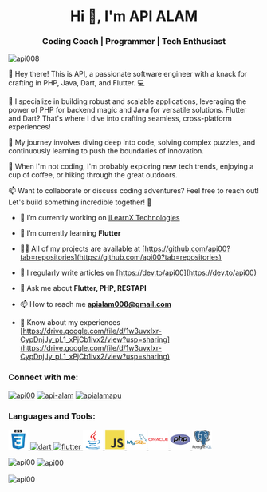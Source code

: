 <h1 align="center">Hi 👋, I'm API ALAM</h1>
<h3 align="center">Coding Coach | Programmer | Tech Enthusiast</h3>
<p align="left"> <img src="https://komarev.com/ghpvc/?username=api008&label=Profile%20views&color=0e75b6&style=flat" alt="api008" /> </p>


👋 Hey there! This is API, a passionate software engineer with a knack for crafting in PHP, Java, Dart, and Flutter. 💻

🚀 I specialize in building robust and scalable applications, leveraging the power of PHP for backend magic and Java for versatile solutions. Flutter and Dart? That's where I dive into crafting seamless, cross-platform experiences!

🌟 My journey involves diving deep into code, solving complex puzzles, and continuously learning to push the boundaries of innovation.

🔧 When I'm not coding, I'm probably exploring new tech trends, enjoying a cup of coffee, or hiking through the great outdoors.

📫 Want to collaborate or discuss coding adventures? Feel free to reach out! Let's build something incredible together! 🌈


- 🔭 I’m currently working on [iLearnX Technologies](https://ilearnx.live/)

- 🌱 I’m currently learning **Flutter**

- 👨‍💻 All of my projects are available at [https://github.com/api00?tab=repositories](https://github.com/api00?tab=repositories)

- 📝 I regularly write articles on [https://dev.to/api00](https://dev.to/api00)

- 💬 Ask me about **Flutter, PHP, RESTAPI**

- 📫 How to reach me **apialam008@gmail.com**

- 📄 Know about my experiences [https://drive.google.com/file/d/1w3uvxIxr-CypDnjJy_pL1_xPjCb1ivx2/view?usp=sharing](https://drive.google.com/file/d/1w3uvxIxr-CypDnjJy_pL1_xPjCb1ivx2/view?usp=sharing)


<h3 align="left">Connect with me:</h3>
<p align="left">
<a href="https://dev.to/api00" target="blank"><img align="center" src="https://raw.githubusercontent.com/rahuldkjain/github-profile-readme-generator/master/src/images/icons/Social/devto.svg" alt="api00" height="30" width="40" /></a>
<a href="https://linkedin.com/in/api-alam" target="blank"><img align="center" src="https://raw.githubusercontent.com/rahuldkjain/github-profile-readme-generator/master/src/images/icons/Social/linked-in-alt.svg" alt="api-alam" height="30" width="40" /></a>
<a href="https://fb.com/apialamapu" target="blank"><img align="center" src="https://raw.githubusercontent.com/rahuldkjain/github-profile-readme-generator/master/src/images/icons/Social/facebook.svg" alt="apialamapu" height="30" width="40" /></a>
</p>

<h3 align="left">Languages and Tools:</h3>
<p align="left"> <a href="https://www.w3schools.com/css/" target="_blank" rel="noreferrer"> <img src="https://raw.githubusercontent.com/devicons/devicon/master/icons/css3/css3-original-wordmark.svg" alt="css3" width="40" height="40"/> </a> <a href="https://dart.dev" target="_blank" rel="noreferrer"> <img src="https://www.vectorlogo.zone/logos/dartlang/dartlang-icon.svg" alt="dart" width="40" height="40"/> </a> <a href="https://flutter.dev" target="_blank" rel="noreferrer"> <img src="https://www.vectorlogo.zone/logos/flutterio/flutterio-icon.svg" alt="flutter" width="40" height="40"/> </a> <a href="https://www.java.com" target="_blank" rel="noreferrer"> <img src="https://raw.githubusercontent.com/devicons/devicon/master/icons/java/java-original.svg" alt="java" width="40" height="40"/> </a> <a href="https://developer.mozilla.org/en-US/docs/Web/JavaScript" target="_blank" rel="noreferrer"> <img src="https://raw.githubusercontent.com/devicons/devicon/master/icons/javascript/javascript-original.svg" alt="javascript" width="40" height="40"/> </a> <a href="https://www.mysql.com/" target="_blank" rel="noreferrer"> <img src="https://raw.githubusercontent.com/devicons/devicon/master/icons/mysql/mysql-original-wordmark.svg" alt="mysql" width="40" height="40"/> </a> <a href="https://www.oracle.com/" target="_blank" rel="noreferrer"> <img src="https://raw.githubusercontent.com/devicons/devicon/master/icons/oracle/oracle-original.svg" alt="oracle" width="40" height="40"/> </a> <a href="https://www.php.net" target="_blank" rel="noreferrer"> <img src="https://raw.githubusercontent.com/devicons/devicon/master/icons/php/php-original.svg" alt="php" width="40" height="40"/> </a> <a href="https://www.postgresql.org" target="_blank" rel="noreferrer"> <img src="https://raw.githubusercontent.com/devicons/devicon/master/icons/postgresql/postgresql-original-wordmark.svg" alt="postgresql" width="40" height="40"/> </a> </p>

<p><img align="left" src="https://github-readme-stats.vercel.app/api/top-langs?username=api00&show_icons=true&locale=en&layout=compact" alt="api00" /></p>

<p>&nbsp;<img align="center" src="https://github-readme-stats.vercel.app/api?username=api00&show_icons=true&locale=en" alt="api00" /></p>

<p><img align="center" src="https://github-readme-streak-stats.herokuapp.com/?user=api00&" alt="api00" /></p>



